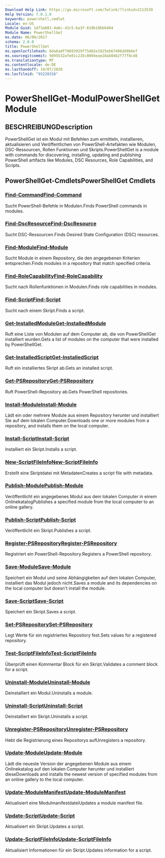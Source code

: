```yaml
---
Download Help Link: https://go.microsoft.com/fwlink/?linkid=2113539
Help Version: 7.0.1.0
keywords: powershell,cmdlet
Locale: en-US
Module Guid: 1d73a601-4a6c-43c5-ba3f-619b18bbb404
Module Name: PowerShellGet
ms.date: 06/09/2017
schema: 2.0.0
title: PowerShellGet
ms.openlocfilehash: 6da6adf79693929f75d82e1925eb67496dd9b6ef
ms.sourcegitcommit: 9d95532afe81c235c8094eae28ab84b2f77f8c48
ms.translationtype: MT
ms.contentlocale: de-DE
ms.lasthandoff: 10/07/2020
ms.locfileid: "93220316"
---
```

# <span data-ttu-id="a811f-103">PowerShellGet-Modul</span><span class="sxs-lookup"><span data-stu-id="a811f-103">PowerShellGet Module</span></span>

## <span data-ttu-id="a811f-104">BESCHREIBUNG</span><span class="sxs-lookup"><span data-stu-id="a811f-104">Description</span></span>

<span data-ttu-id="a811f-105">PowerShellGet ist ein Modul mit Befehlen zum ermitteln, installieren, aktualisieren und Veröffentlichen von PowerShell-Artefakten wie Modulen, DSC-Ressourcen, Rollen Funktionen und Skripts.</span><span class="sxs-lookup"><span data-stu-id="a811f-105">PowerShellGet is a module with commands for discovering, installing, updating and publishing PowerShell artifacts like Modules, DSC Resources, Role Capabilities, and Scripts.</span></span>

## <span data-ttu-id="a811f-106">PowerShellGet-Cmdlets</span><span class="sxs-lookup"><span data-stu-id="a811f-106">PowerShellGet Cmdlets</span></span>

### [<span data-ttu-id="a811f-107">Find-Command</span><span class="sxs-lookup"><span data-stu-id="a811f-107">Find-Command</span></span>](Find-Command.md)
<span data-ttu-id="a811f-108">Sucht PowerShell-Befehle in Modulen.</span><span class="sxs-lookup"><span data-stu-id="a811f-108">Finds PowerShell commands in modules.</span></span>

### [<span data-ttu-id="a811f-109">Find-DscResource</span><span class="sxs-lookup"><span data-stu-id="a811f-109">Find-DscResource</span></span>](Find-DscResource.md)
<span data-ttu-id="a811f-110">Sucht DSC-Ressourcen.</span><span class="sxs-lookup"><span data-stu-id="a811f-110">Finds Desired State Configuration (DSC) resources.</span></span>

### [<span data-ttu-id="a811f-111">Find-Module</span><span class="sxs-lookup"><span data-stu-id="a811f-111">Find-Module</span></span>](Find-Module.md)
<span data-ttu-id="a811f-112">Sucht Module in einem Repository, die den angegebenen Kriterien entsprechen.</span><span class="sxs-lookup"><span data-stu-id="a811f-112">Finds modules in a repository that match specified criteria.</span></span>

### [<span data-ttu-id="a811f-113">Find-RoleCapability</span><span class="sxs-lookup"><span data-stu-id="a811f-113">Find-RoleCapability</span></span>](Find-RoleCapability.md)
<span data-ttu-id="a811f-114">Sucht nach Rollenfunktionen in Modulen.</span><span class="sxs-lookup"><span data-stu-id="a811f-114">Finds role capabilities in modules.</span></span>

### [<span data-ttu-id="a811f-115">Find-Script</span><span class="sxs-lookup"><span data-stu-id="a811f-115">Find-Script</span></span>](Find-Script.md)
<span data-ttu-id="a811f-116">Sucht nach einem Skript.</span><span class="sxs-lookup"><span data-stu-id="a811f-116">Finds a script.</span></span>

### [<span data-ttu-id="a811f-117">Get-InstalledModule</span><span class="sxs-lookup"><span data-stu-id="a811f-117">Get-InstalledModule</span></span>](Get-InstalledModule.md)
<span data-ttu-id="a811f-118">Ruft eine Liste von Modulen auf dem Computer ab, die von PowerShellGet installiert wurden.</span><span class="sxs-lookup"><span data-stu-id="a811f-118">Gets a list of modules on the computer that were installed by PowerShellGet.</span></span>

### [<span data-ttu-id="a811f-119">Get-InstalledScript</span><span class="sxs-lookup"><span data-stu-id="a811f-119">Get-InstalledScript</span></span>](Get-InstalledScript.md)
<span data-ttu-id="a811f-120">Ruft ein installiertes Skript ab.</span><span class="sxs-lookup"><span data-stu-id="a811f-120">Gets an installed script.</span></span>

### [<span data-ttu-id="a811f-121">Get-PSRepository</span><span class="sxs-lookup"><span data-stu-id="a811f-121">Get-PSRepository</span></span>](Get-PSRepository.md)
<span data-ttu-id="a811f-122">Ruft PowerShell-Repository ab.</span><span class="sxs-lookup"><span data-stu-id="a811f-122">Gets PowerShell repositories.</span></span>

### [<span data-ttu-id="a811f-123">Install-Module</span><span class="sxs-lookup"><span data-stu-id="a811f-123">Install-Module</span></span>](Install-Module.md)
<span data-ttu-id="a811f-124">Lädt ein oder mehrere Module aus einem Repository herunter und installiert Sie auf dem lokalen Computer.</span><span class="sxs-lookup"><span data-stu-id="a811f-124">Downloads one or more modules from a repository, and installs them on the local computer.</span></span>

### [<span data-ttu-id="a811f-125">Install-Script</span><span class="sxs-lookup"><span data-stu-id="a811f-125">Install-Script</span></span>](Install-Script.md)
<span data-ttu-id="a811f-126">Installiert ein Skript.</span><span class="sxs-lookup"><span data-stu-id="a811f-126">Installs a script.</span></span>

### [<span data-ttu-id="a811f-127">New-ScriptFileInfo</span><span class="sxs-lookup"><span data-stu-id="a811f-127">New-ScriptFileInfo</span></span>](New-ScriptFileInfo.md)
<span data-ttu-id="a811f-128">Erstellt eine Skriptdatei mit Metadaten</span><span class="sxs-lookup"><span data-stu-id="a811f-128">Creates a script file with metadata.</span></span>

### [<span data-ttu-id="a811f-129">Publish-Module</span><span class="sxs-lookup"><span data-stu-id="a811f-129">Publish-Module</span></span>](Publish-Module.md)
<span data-ttu-id="a811f-130">Veröffentlicht ein angegebenes Modul aus dem lokalen Computer in einem Onlinekatalog</span><span class="sxs-lookup"><span data-stu-id="a811f-130">Publishes a specified module from the local computer to an online gallery.</span></span>

### [<span data-ttu-id="a811f-131">Publish-Script</span><span class="sxs-lookup"><span data-stu-id="a811f-131">Publish-Script</span></span>](Publish-Script.md)
<span data-ttu-id="a811f-132">Veröffentlicht ein Skript.</span><span class="sxs-lookup"><span data-stu-id="a811f-132">Publishes a script.</span></span>

### [<span data-ttu-id="a811f-133">Register-PSRepository</span><span class="sxs-lookup"><span data-stu-id="a811f-133">Register-PSRepository</span></span>](Register-PSRepository.md)
<span data-ttu-id="a811f-134">Registriert ein PowerShell-Repository.</span><span class="sxs-lookup"><span data-stu-id="a811f-134">Registers a PowerShell repository.</span></span>

### [<span data-ttu-id="a811f-135">Save-Module</span><span class="sxs-lookup"><span data-stu-id="a811f-135">Save-Module</span></span>](Save-Module.md)
<span data-ttu-id="a811f-136">Speichert ein Modul und seine Abhängigkeiten auf dem lokalen Computer, installiert das Modul jedoch nicht.</span><span class="sxs-lookup"><span data-stu-id="a811f-136">Saves a module and its dependencies on the local computer but doesn't install the module.</span></span>

### [<span data-ttu-id="a811f-137">Save-Script</span><span class="sxs-lookup"><span data-stu-id="a811f-137">Save-Script</span></span>](Save-Script.md)
<span data-ttu-id="a811f-138">Speichert ein Skript.</span><span class="sxs-lookup"><span data-stu-id="a811f-138">Saves a script.</span></span>

### [<span data-ttu-id="a811f-139">Set-PSRepository</span><span class="sxs-lookup"><span data-stu-id="a811f-139">Set-PSRepository</span></span>](Set-PSRepository.md)
<span data-ttu-id="a811f-140">Legt Werte für ein registriertes Repository fest.</span><span class="sxs-lookup"><span data-stu-id="a811f-140">Sets values for a registered repository.</span></span>

### [<span data-ttu-id="a811f-141">Test-ScriptFileInfo</span><span class="sxs-lookup"><span data-stu-id="a811f-141">Test-ScriptFileInfo</span></span>](Test-ScriptFileInfo.md)
<span data-ttu-id="a811f-142">Überprüft einen Kommentar Block für ein Skript.</span><span class="sxs-lookup"><span data-stu-id="a811f-142">Validates a comment block for a script.</span></span>

### [<span data-ttu-id="a811f-143">Uninstall-Module</span><span class="sxs-lookup"><span data-stu-id="a811f-143">Uninstall-Module</span></span>](Uninstall-Module.md)
<span data-ttu-id="a811f-144">Deinstalliert ein Modul.</span><span class="sxs-lookup"><span data-stu-id="a811f-144">Uninstalls a module.</span></span>

### [<span data-ttu-id="a811f-145">Uninstall-Script</span><span class="sxs-lookup"><span data-stu-id="a811f-145">Uninstall-Script</span></span>](Uninstall-Script.md)
<span data-ttu-id="a811f-146">Deinstalliert ein Skript.</span><span class="sxs-lookup"><span data-stu-id="a811f-146">Uninstalls a script.</span></span>

### [<span data-ttu-id="a811f-147">Unregister-PSRepository</span><span class="sxs-lookup"><span data-stu-id="a811f-147">Unregister-PSRepository</span></span>](Unregister-PSRepository.md)
<span data-ttu-id="a811f-148">Hebt die Registrierung eines Repositorys auf</span><span class="sxs-lookup"><span data-stu-id="a811f-148">Unregisters a repository.</span></span>

### [<span data-ttu-id="a811f-149">Update-Module</span><span class="sxs-lookup"><span data-stu-id="a811f-149">Update-Module</span></span>](Update-Module.md)
<span data-ttu-id="a811f-150">Lädt die neueste Version der angegebenen Module aus einem Onlinekatalog auf den lokalen Computer herunter und installiert diese</span><span class="sxs-lookup"><span data-stu-id="a811f-150">Downloads and installs the newest version of specified modules from an online gallery to the local computer.</span></span>

### [<span data-ttu-id="a811f-151">Update-ModuleManifest</span><span class="sxs-lookup"><span data-stu-id="a811f-151">Update-ModuleManifest</span></span>](Update-ModuleManifest.md)
<span data-ttu-id="a811f-152">Aktualisiert eine Modulmanifestdatei</span><span class="sxs-lookup"><span data-stu-id="a811f-152">Updates a module manifest file.</span></span>

### [<span data-ttu-id="a811f-153">Update-Script</span><span class="sxs-lookup"><span data-stu-id="a811f-153">Update-Script</span></span>](Update-Script.md)
<span data-ttu-id="a811f-154">Aktualisiert ein Skript.</span><span class="sxs-lookup"><span data-stu-id="a811f-154">Updates a script.</span></span>

### [<span data-ttu-id="a811f-155">Update-ScriptFileInfo</span><span class="sxs-lookup"><span data-stu-id="a811f-155">Update-ScriptFileInfo</span></span>](Update-ScriptFileInfo.md)
<span data-ttu-id="a811f-156">Aktualisiert Informationen für ein Skript.</span><span class="sxs-lookup"><span data-stu-id="a811f-156">Updates information for a script.</span></span>

